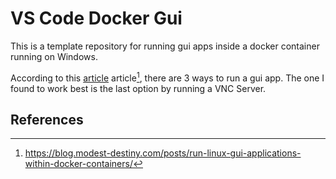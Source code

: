 # VS Code Docker Gui

This is a template repository for running gui apps inside a docker container running on Windows.

According to this [article](https://blog.modest-destiny.com/posts/run-linux-gui-applications-within-docker-containers/) article[^1], there are 3 ways to run a gui app. The one I found to work best is the last option by running a VNC Server.

## References  

[^1]: <https://blog.modest-destiny.com/posts/run-linux-gui-applications-within-docker-containers/>
